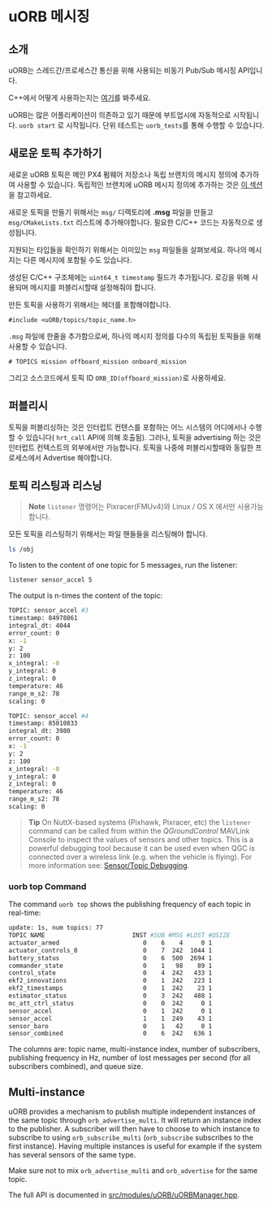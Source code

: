 # uORB 메시징

## 소개

uORB는 스레드간/프로세스간 통신을 위해 사용되는 비동기 Pub/Sub 메시징 API입니다.

C++에서 어떻게 사용하는지는 [여기](../apps/hello_sky.md)를 봐주세요.

uORB는 많은 어플리케이션이 의존하고 있기 때문에 부트업시에 자동적으로 시작됩니다. `uorb start` 로 시작됩니다. 단위 테스트는 `uorb_tests`를 통해 수행할 수 있습니다.

## 새로운 토픽 추가하기

새로운 uORB 토픽은 메인 PX4 펌웨어 저장소나 독립 브랜치의 메시지 정의에 추가하여 사용할 수 있습니다. 독립적인 브랜치에 uORB 메시지 정의에 추가하는 것은 [이 섹션](../advanced/out_of_tree_modules.md#uorb_message_definitions)을 참고하세요.

새로운 토픽을 만들기 위해서는 `msg/` 디렉토리에 **.msg** 파일을 만들고 `msg/CMakeLists.txt` 리스트에 추가해야합니다. 필요한 C/C++ 코드는 자동적으로 생성됩니다.

지원되는 타입들을 확인하기 위해서는 이미있는 `msg` 파일들을 살펴보세요. 하나의 메시지는 다른 메시지에 포함될 수도 있습니다.

생성된 C/C++ 구조체에는 `uint64_t timestamp` 필드가 추가됩니다. 로깅을 위해 사용되며 메시지를 퍼블리시할때 설정해줘야 합니다.

만든 토픽을 사용하기 위해서는 헤더를 포함해야합니다.

    #include <uORB/topics/topic_name.h>
    

`.msg` 파일에 한줄을 추가함으로써, 하나의 메시지 정의를 다수의 독립된 토픽들을 위해 사용할 수 있습니다.

    # TOPICS mission offboard_mission onboard_mission
    

그리고 소스코드에서 토픽 ID `ORB_ID(offboard_mission)`로 사용하세요.

## 퍼블리시

토픽을 퍼블리싱하는 것은 인터럽트 컨텐스를 포함하는 어느 시스템의 어디에서나 수행할 수 있습니다( `hrt_call` API에 의해 호출됨). 그러나, 토픽을 advertising 하는 것은 인터럽트 컨텍스트의 외부에서만 가능합니다. 토픽을 나중에 퍼블리시할때와 동일한 프로세스에서 Advertise 해야합니다.

## 토픽 리스팅과 리스닝

> **Note** `listener` 명령어는 Pixracer(FMUv4)와 Linux / OS X 에서만 사용가능 합니다.

모든 토픽을 리스팅하기 위해서는 파일 핸들들을 리스팅해야 합니다.

```sh
ls /obj
```

To listen to the content of one topic for 5 messages, run the listener:

```sh
listener sensor_accel 5
```

The output is n-times the content of the topic:

```sh
TOPIC: sensor_accel #3
timestamp: 84978861
integral_dt: 4044
error_count: 0
x: -1
y: 2
z: 100
x_integral: -0
y_integral: 0
z_integral: 0
temperature: 46
range_m_s2: 78
scaling: 0

TOPIC: sensor_accel #4
timestamp: 85010833
integral_dt: 3980
error_count: 0
x: -1
y: 2
z: 100
x_integral: -0
y_integral: 0
z_integral: 0
temperature: 46
range_m_s2: 78
scaling: 0
```

> **Tip** On NuttX-based systems (Pixhawk, Pixracer, etc) the `listener` command can be called from within the *QGroundControl* MAVLink Console to inspect the values of sensors and other topics. This is a powerful debugging tool because it can be used even when QGC is connected over a wireless link (e.g. when the vehicle is flying). For more information see: [Sensor/Topic Debugging](../debug/sensor_uorb_topic_debugging.md).

### uorb top Command

The command `uorb top` shows the publishing frequency of each topic in real-time:

```sh
update: 1s, num topics: 77
TOPIC NAME                        INST #SUB #MSG #LOST #QSIZE
actuator_armed                       0    6    4     0 1
actuator_controls_0                  0    7  242  1044 1
battery_status                       0    6  500  2694 1
commander_state                      0    1   98    89 1
control_state                        0    4  242   433 1
ekf2_innovations                     0    1  242   223 1
ekf2_timestamps                      0    1  242    23 1
estimator_status                     0    3  242   488 1
mc_att_ctrl_status                   0    0  242     0 1
sensor_accel                         0    1  242     0 1
sensor_accel                         1    1  249    43 1
sensor_baro                          0    1   42     0 1
sensor_combined                      0    6  242   636 1
```

The columns are: topic name, multi-instance index, number of subscribers, publishing frequency in Hz, number of lost messages per second (for all subscribers combined), and queue size.

## Multi-instance

uORB provides a mechanism to publish multiple independent instances of the same topic through `orb_advertise_multi`. It will return an instance index to the publisher. A subscriber will then have to choose to which instance to subscribe to using `orb_subscribe_multi` (`orb_subscribe` subscribes to the first instance). Having multiple instances is useful for example if the system has several sensors of the same type.

Make sure not to mix `orb_advertise_multi` and `orb_advertise` for the same topic.

The full API is documented in [src/modules/uORB/uORBManager.hpp](https://github.com/PX4/Firmware/blob/master/src/modules/uORB/uORBManager.hpp).